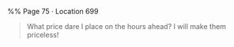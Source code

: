 %% Page 75 · Location 699 
> What price dare I place on the hours ahead? I will make them priceless! 